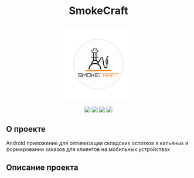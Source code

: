 <h1><p align="center">
SmokeCraft
</p></h1>
<p align="center">
<img width="200" height="200" src="https://github.com/AndreyDemuhDev/SmokeCraftHookahApp/blob/master/SmokeCraftLogo.svg">
</p>

<div id="header" align="center">
<img src= https://img.shields.io/badge/Android-3DDC84?style=flat&logo=android&logoColor=white />
<img src= https://img.shields.io/badge/Kotlin-0095D5?&style=flat&logo=kotlin&logoColor=white />
<img src= https://img.shields.io/badge/Jetpack_Compose-gray/>
<img src= https://img.shields.io/badge/API-24%2B-success/>
  </div>

## О проекте
Android приложение для оптимизации складских остатков в кальяных и формировании заказов для клиентов на мобильных устройствах

## Описание проекта
